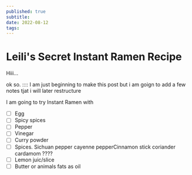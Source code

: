 ```yaml
---
published: true
subtitle:
date: 2022-08-12
tags:
---
```


# Leili's Secret Instant Ramen Recipe

Hiii... 

ok so. :::: I am just beginning to make this post but i am goign to add a few notes tjat i will later restructure

I am going to try Instant Ramen with

- [ ] Egg
- [ ] Spicy spices
- [ ] Pepper
- [ ] Vinegar 
- [ ] Curry powder
- [ ] Spices. Sichuan pepper cayenne pepperCinnamon stick coriander cardamom ????
- [ ] Lemon juic/slice
- [ ] Butter or animals fats as oil
